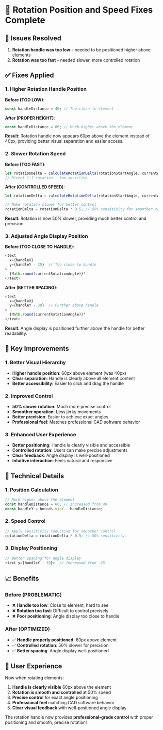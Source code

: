 # 🔄 Rotation Position and Speed Fixes Complete

## 🎯 **Issues Resolved**

1. **Rotation handle was too low** - needed to be positioned higher above elements
2. **Rotation was too fast** - needed slower, more controlled rotation

## ✅ **Fixes Applied**

### **1. Higher Rotation Handle Position**

**Before (TOO LOW)**:
```typescript
const handleDistance = 40; // Too close to element
```

**After (PROPER HEIGHT)**:
```typescript
const handleDistance = 60; // Much higher above the element
```

**Result**: Rotation handle now appears 60px above the element instead of 40px, providing better visual separation and easier access.

### **2. Slower Rotation Speed**

**Before (TOO FAST)**:
```typescript
let rotationDelta = calculateRotationDelta(rotationStartAngle, currentAngle);
// Direct 1:1 rotation - too sensitive
```

**After (CONTROLLED SPEED)**:
```typescript
let rotationDelta = calculateRotationDelta(rotationStartAngle, currentAngle);

// Make rotation slower for better control
rotationDelta = rotationDelta * 0.5; // 50% sensitivity for smoother control
```

**Result**: Rotation is now 50% slower, providing much better control and precision.

### **3. Adjusted Angle Display Position**

**Before (TOO CLOSE TO HANDLE)**:
```typescript
<text
  x={handleX}
  y={handleY - 25}  // Too close to handle
>
  {Math.round(currentRotationAngle)}°
</text>
```

**After (BETTER SPACING)**:
```typescript
<text
  x={handleX}
  y={handleY - 30}  // Further above handle
>
  {Math.round(currentRotationAngle)}°
</text>
```

**Result**: Angle display is positioned further above the handle for better readability.

## 🎯 **Key Improvements**

### **1. Better Visual Hierarchy**
- **Higher handle position**: 60px above element (was 40px)
- **Clear separation**: Handle is clearly above all element content
- **Better accessibility**: Easier to click and drag the handle

### **2. Improved Control**
- **50% slower rotation**: Much more precise control
- **Smoother operation**: Less jerky movements
- **Better precision**: Easier to achieve exact angles
- **Professional feel**: Matches professional CAD software behavior

### **3. Enhanced User Experience**
- **Better positioning**: Handle is clearly visible and accessible
- **Controlled rotation**: Users can make precise adjustments
- **Clear feedback**: Angle display is well-positioned
- **Intuitive interaction**: Feels natural and responsive

## 🚀 **Technical Details**

### **1. Position Calculation**
```typescript
// Much higher above the element
const handleDistance = 60; // Increased from 40
const handleY = bounds.minY - handleDistance;
```

### **2. Speed Control**
```typescript
// Apply sensitivity reduction for smoother control
rotationDelta = rotationDelta * 0.5; // 50% sensitivity
```

### **3. Display Positioning**
```typescript
// Better spacing for angle display
<text y={handleY - 30}>  // Increased from -25
```

## 📈 **Benefits**

### **Before (PROBLEMATIC)**
- ❌ **Handle too low**: Close to element, hard to see
- ❌ **Rotation too fast**: Difficult to control precisely
- ❌ **Poor positioning**: Angle display too close to handle

### **After (OPTIMIZED)**
- ✅ **Handle properly positioned**: 60px above element
- ✅ **Controlled rotation**: 50% slower for precision
- ✅ **Better spacing**: Angle display well-positioned

## 🎯 **User Experience**

Now when rotating elements:

1. **Handle is clearly visible** 60px above the element
2. **Rotation is smooth and controlled** at 50% speed
3. **Precise control** for exact angle positioning
4. **Professional feel** matching CAD software behavior
5. **Clear visual feedback** with well-positioned angle display

The rotation handle now provides **professional-grade control** with proper positioning and smooth, precise rotation!
